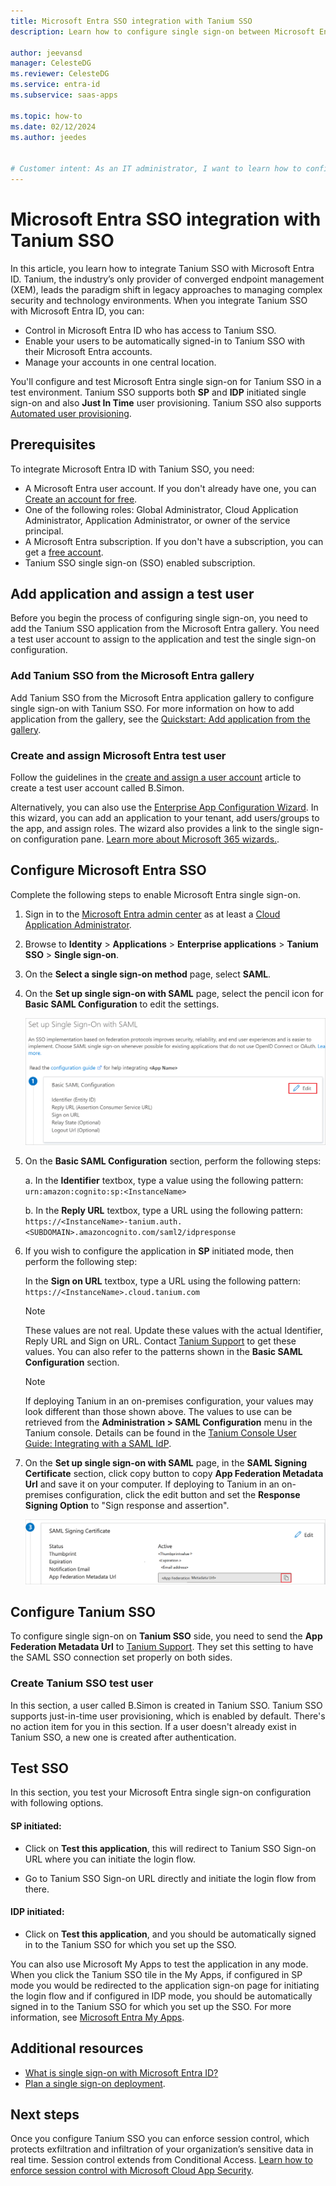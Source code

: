 ```yaml
---
title: Microsoft Entra SSO integration with Tanium SSO
description: Learn how to configure single sign-on between Microsoft Entra ID and Tanium SSO.

author: jeevansd
manager: CelesteDG
ms.reviewer: CelesteDG
ms.service: entra-id
ms.subservice: saas-apps

ms.topic: how-to
ms.date: 02/12/2024
ms.author: jeedes


# Customer intent: As an IT administrator, I want to learn how to configure single sign-on between Microsoft Entra ID and Tanium SSO so that I can control who has access to Tanium SSO, enable automatic sign-in with Microsoft Entra accounts, and manage my accounts in one central location.
---
```


# Microsoft Entra SSO integration with Tanium SSO

In this article, you learn how to integrate Tanium SSO with Microsoft Entra ID. Tanium, the industry’s only provider of converged endpoint management (XEM), leads the paradigm shift in legacy approaches to managing complex security and technology environments. When you integrate Tanium SSO with Microsoft Entra ID, you can:

* Control in Microsoft Entra ID who has access to Tanium SSO.
* Enable your users to be automatically signed-in to Tanium SSO with their Microsoft Entra accounts.
* Manage your accounts in one central location.

You'll configure and test Microsoft Entra single sign-on for Tanium SSO in a test environment. Tanium SSO supports both **SP** and **IDP** initiated single sign-on and also **Just In Time** user provisioning. Tanium SSO also supports [Automated user provisioning](tanium-sso-provisioning-tutorial.md).


## Prerequisites

To integrate Microsoft Entra ID with Tanium SSO, you need:

* A Microsoft Entra user account. If you don't already have one, you can [Create an account for free](https://azure.microsoft.com/free/?WT.mc_id=A261C142F).
* One of the following roles: Global Administrator, Cloud Application Administrator, Application Administrator, or owner of the service principal.
* A Microsoft Entra subscription. If you don't have a subscription, you can get a [free account](https://azure.microsoft.com/free/).
* Tanium SSO single sign-on (SSO) enabled subscription.

## Add application and assign a test user

Before you begin the process of configuring single sign-on, you need to add the Tanium SSO application from the Microsoft Entra gallery. You need a test user account to assign to the application and test the single sign-on configuration.

<a name='add-tanium-sso-from-the-azure-ad-gallery'></a>

### Add Tanium SSO from the Microsoft Entra gallery

Add Tanium SSO from the Microsoft Entra application gallery to configure single sign-on with Tanium SSO. For more information on how to add application from the gallery, see the [Quickstart: Add application from the gallery](~/identity/enterprise-apps/add-application-portal.md).

<a name='create-and-assign-azure-ad-test-user'></a>

### Create and assign Microsoft Entra test user

Follow the guidelines in the [create and assign a user account](~/identity/enterprise-apps/add-application-portal-assign-users.md) article to create a test user account called B.Simon.

Alternatively, you can also use the [Enterprise App Configuration Wizard](https://portal.office.com/AdminPortal/home?Q=Docs#/azureadappintegration). In this wizard, you can add an application to your tenant, add users/groups to the app, and assign roles. The wizard also provides a link to the single sign-on configuration pane. [Learn more about Microsoft 365 wizards.](/microsoft-365/admin/misc/azure-ad-setup-guides). 

<a name='configure-azure-ad-sso'></a>

## Configure Microsoft Entra SSO

Complete the following steps to enable Microsoft Entra single sign-on.

1. Sign in to the [Microsoft Entra admin center](https://entra.microsoft.com) as at least a [Cloud Application Administrator](~/identity/role-based-access-control/permissions-reference.md#cloud-application-administrator).
1. Browse to **Identity** > **Applications** > **Enterprise applications** > **Tanium SSO** > **Single sign-on**.
1. On the **Select a single sign-on method** page, select **SAML**.
1. On the **Set up single sign-on with SAML** page, select the pencil icon for **Basic SAML Configuration** to edit the settings.

   [ ![Screenshot shows how to edit Basic SAML Configuration.](common/edit-urls.png "Basic Configuration")](common/edit-urls.png#lightbox)

1. On the **Basic SAML Configuration** section, perform the following steps:

    a. In the **Identifier** textbox, type a value using the following pattern:
    `urn:amazon:cognito:sp:<InstanceName>`

    b. In the **Reply URL** textbox, type a URL using the following pattern:
    `https://<InstanceName>-tanium.auth.<SUBDOMAIN>.amazoncognito.com/saml2/idpresponse`

1. If you wish to configure the application in **SP** initiated mode, then perform the following step:

    In the **Sign on URL** textbox, type a URL using the following pattern:
    `https://<InstanceName>.cloud.tanium.com`

    > [!NOTE]
    > These values are not real. Update these values with the actual Identifier, Reply URL and Sign on URL. Contact [Tanium Support](https://community.tanium.com/s/contactsupport) to get these values. You can also refer to the patterns shown in the **Basic SAML Configuration** section.

    > [!NOTE]
    > If deploying Tanium in an on-premises configuration, your values may look different than those shown above. The values to use can be retrieved from the **Administration > SAML Configuration** menu in the Tanium console. Details can be found in the [Tanium Console User Guide: Integrating with a SAML IdP](https://docs.tanium.com/platform_user/platform_user/console_using_saml.html?cloud=false "Integrating with a SAML IdP Guide").

1. On the **Set up single sign-on with SAML** page, in the **SAML Signing Certificate** section, click copy button to copy **App Federation Metadata Url** and save it on your computer. If deploying to Tanium in an on-premises configuration, click the edit button and set the **Response Signing Option** to "Sign response and assertion".

	[ ![Screenshot shows the Certificate download link.](common/copy-metadataurl.png "Certificate")](common/copy-metadataurl.png#lightbox)

## Configure Tanium SSO

To configure single sign-on on **Tanium SSO** side, you need to send the **App Federation Metadata Url** to [Tanium Support](https://community.tanium.com/s/contactsupport). They set this setting to have the SAML SSO connection set properly on both sides.

### Create Tanium SSO test user

In this section, a user called B.Simon is created in Tanium SSO. Tanium SSO supports just-in-time user provisioning, which is enabled by default. There's no action item for you in this section. If a user doesn't already exist in Tanium SSO, a new one is created after authentication.

## Test SSO 

In this section, you test your Microsoft Entra single sign-on configuration with following options. 

#### SP initiated:

* Click on **Test this application**, this will redirect to Tanium SSO Sign-on URL where you can initiate the login flow.  

* Go to Tanium SSO Sign-on URL directly and initiate the login flow from there.

#### IDP initiated:

* Click on **Test this application**, and you should be automatically signed in to the Tanium SSO for which you set up the SSO. 

You can also use Microsoft My Apps to test the application in any mode. When you click the Tanium SSO tile in the My Apps, if configured in SP mode you would be redirected to the application sign-on page for initiating the login flow and if configured in IDP mode, you should be automatically signed in to the Tanium SSO for which you set up the SSO. For more information, see [Microsoft Entra My Apps](/azure/active-directory/manage-apps/end-user-experiences#azure-ad-my-apps).

## Additional resources

* [What is single sign-on with Microsoft Entra ID?](~/identity/enterprise-apps/what-is-single-sign-on.md)
* [Plan a single sign-on deployment](~/identity/enterprise-apps/plan-sso-deployment.md).

## Next steps

Once you configure Tanium SSO you can enforce session control, which protects exfiltration and infiltration of your organization’s sensitive data in real time. Session control extends from Conditional Access. [Learn how to enforce session control with Microsoft Cloud App Security](/cloud-app-security/proxy-deployment-aad).

